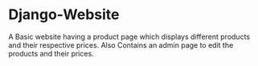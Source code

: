 # Django-Website
A Basic website having a product page which displays different products and their respective prices. Also Contains an admin page to edit the products and their prices.
